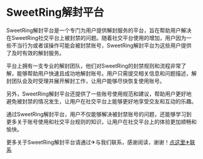 # SweetRing解封平台

SweetRing解封平台是一个专门为用户提供解封服务的平台，旨在帮助用户解决在SweetRing社交平台上被封禁的问题。随着社交平台使用的增加，用户因为一些不当行为或者误操作可能会被封禁账号，SweetRing解封平台为这些用户提供了及时有效的解封服务。

平台上拥有一支专业的解封团队，他们对SweetRing的封禁规则和流程非常了解，能够帮助用户快速且成功地解封账号。用户只需提交相关信息和问题描述，解封团队会及时受理并展开解封工作，让用户能够尽快恢复使用账号。

另外，SweetRing解封平台还提供了一些账号使用规范和建议，帮助用户更好地避免被封禁的情况发生，让用户在社交平台上能够更好地享受交友和互动的乐趣。

通过SweetRing解封平台，用户不仅能够解决被封禁账号的问题，还能够学习到更多关于账号使用和社交平台规则的知识，让用户在社交平台上的体验更加顺畅和愉快。

更多关于SweetRing解封平台请通过✈与我们联系，感谢阅读，谢谢！[点这里✈联系](https://sms.k02.cc)